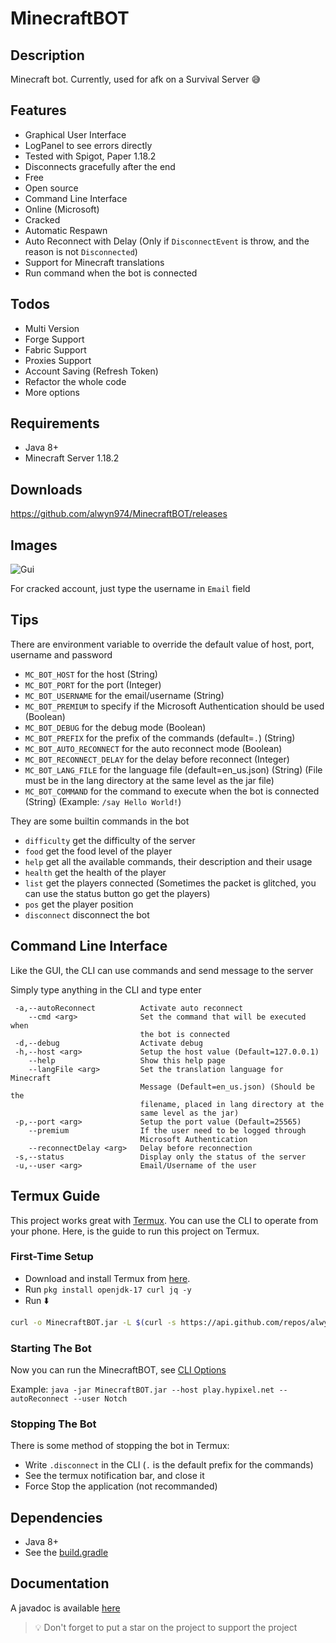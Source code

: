 # MinecraftBOT

## Description

Minecraft bot. Currently, used for afk on a Survival Server 😅

## Features

- Graphical User Interface
- LogPanel to see errors directly
- Tested with Spigot, Paper 1.18.2
- Disconnects gracefully after the end
- Free
- Open source
- Command Line Interface
- Online (Microsoft)
- Cracked
- Automatic Respawn
- Auto Reconnect with Delay (Only if `DisconnectEvent` is throw, and the reason is not `Disconnected`)
- Support for Minecraft translations
- Run command when the bot is connected

## Todos

- Multi Version
- Forge Support
- Fabric Support
- Proxies Support
- Account Saving (Refresh Token)
- Refactor the whole code
- More options

## Requirements

- Java 8+
- Minecraft Server 1.18.2

## Downloads

https://github.com/alwyn974/MinecraftBOT/releases

## Images

![Gui](https://i.imgur.com/ggYkai6.png)

For cracked account, just type the username in `Email` field

## Tips

There are environment variable to override the default value of host, port, username and password
- `MC_BOT_HOST` for the host (String)
- `MC_BOT_PORT` for the port (Integer)
- `MC_BOT_USERNAME` for the email/username (String)
- `MC_BOT_PREMIUM` to specify if the Microsoft Authentication should be used (Boolean)
- `MC_BOT_DEBUG` for the debug mode (Boolean)
- `MC_BOT_PREFIX` for the prefix of the commands (default=`.`) (String)
- `MC_BOT_AUTO_RECONNECT` for the auto reconnect mode (Boolean)
- `MC_BOT_RECONNECT_DELAY` for the delay before reconnect (Integer)
- `MC_BOT_LANG_FILE` for the language file (default=en_us.json) (String) (File must be in the lang directory at the same level as the jar file)
- `MC_BOT_COMMAND` for the command to execute when the bot is connected (String) (Example: `/say Hello World!`)

They are some builtin commands in the bot

- `difficulty` get the difficulty of the server
- `food` get the food level of the player
- `help` get all the available commands, their description and their usage
- `health` get the health of the player
- `list` get the players connected (Sometimes the packet is glitched, you can use the status button go get the players)
- `pos` get the player position
- `disconnect` disconnect the bot

## Command Line Interface

<p> Like the GUI, the CLI can use commands and send message to the server </p>
<p> Simply type anything in the CLI and type enter</p>

```
 -a,--autoReconnect          Activate auto reconnect
    --cmd <arg>              Set the command that will be executed when
                             the bot is connected
 -d,--debug                  Activate debug
 -h,--host <arg>             Setup the host value (Default=127.0.0.1)
    --help                   Show this help page
    --langFile <arg>         Set the translation language for Minecraft
                             Message (Default=en_us.json) (Should be the
                             filename, placed in lang directory at the
                             same level as the jar)
 -p,--port <arg>             Setup the port value (Default=25565)
    --premium                If the user need to be logged through
                             Microsoft Authentication
    --reconnectDelay <arg>   Delay before reconnection
 -s,--status                 Display only the status of the server
 -u,--user <arg>             Email/Username of the user
```

## Termux Guide

This project works great with [Termux](https://termux.com/). You can use the CLI to operate from your phone. 
Here, is the guide to run this project on Termux. 

### First-Time Setup

* Download and install Termux from [here](https://termux.com/).
* Run `pkg install openjdk-17 curl jq -y`
* Run ⬇️
```bash
curl -o MinecraftBOT.jar -L $(curl -s https://api.github.com/repos/alwyn974/MinecraftBOT/releases/latest | jq -r ".assets[0].browser_download_url")
```

### Starting The Bot

Now you can run the MinecraftBOT, see [CLI Options](https://github.com/alwyn974/MinecraftBOT#command-line-interface)

Example: `java -jar MinecraftBOT.jar --host play.hypixel.net --autoReconnect --user Notch`

### Stopping The Bot

There is some method of stopping the bot in Termux:
- Write `.disconnect` in the CLI (`.` is the default prefix for the commands)
- See the termux notification bar, and close it
- Force Stop the application (not recommanded)

## Dependencies

* Java 8+
* See the [build.gradle](https://github.com/alwyn974/MinecraftBOT/blob/main/build.gradle)

## Documentation

A javadoc is available [here](https://alwyn974.github.io/MinecraftBOT)

> :bulb: Don't forget to put a star on the project to support the project
